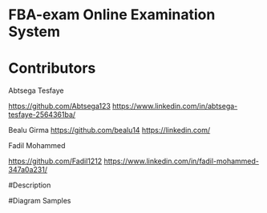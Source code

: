 # FBA-exam  Online Examination System

# Contributors

Abtsega Tesfaye 

https://github.com/Abtsega123
https://www.linkedin.com/in/abtsega-tesfaye-2564361ba/

Bealu Girma
https://github.com/bealu14
https://linkedin.com/

Fadil Mohammed

https://github.com/Fadil1212
https://www.linkedin.com/in/fadil-mohammed-347a0a231/


#Description



#Diagram Samples



